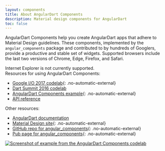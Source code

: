 ```yaml
---
layout: components
title: About AngularDart Components
description: Material design components for AngularDart
toc: false
---
```


AngularDart Components help you create AngularDart apps that
adhere to Material Design guidelines.
These components, implemented by the `angular_components` package and
contributed to by hundreds of Googlers,
provide a productive and stable set of widgets.
Supported browsers include the last two versions of
Chrome, Edge, Firefox, and Safari.

<aside class="alert-info alert">
Internet Explorer is not currently supported.
</aside>

<div class="row">
<div class="col-md-6" markdown="1">
Resources for using AngularDart Components:

* [Google I/O 2017 codelab](https://codelabs.developers.google.com/codelabs/your-first-angulardart-web-app){: .no-automatic-external}
* [Dart Summit 2016 codelab](/codelabs/angular_components)
* [AngularDart Components example](https://dart-lang.github.io/angular_components_example/){: .no-automatic-external}
* [API reference](/components/api)
</div>
<div class="col-md-6" markdown="1">
Other resources:

* [AngularDart documentation](/angular)
* [Material Design site](https://www.material.io){: .no-automatic-external}
* [GitHub repo for angular_components](https://github.com/dart-lang/angular_components){: .no-automatic-external}
* [Pub page for angular_components](https://pub.dartlang.org/packages/angular_components){: .no-automatic-external}
</div>
</div>

<div>
<a href="/codelabs/angular_components">
<img src="/codelabs/angular_components/images/app-final.png"
  class="centered"
  alt="Screenshot of example from the AngularDart Components codelab">
</a>
</div>
